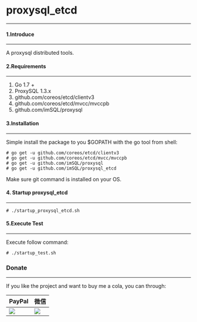 # proxysql_etcd
-----

#### 1.Introduce
-----

A proxysql distributed tools.

#### 2.Requirements
-----

1. Go 1.7 +
1. ProxySQL 1.3.x
1. github.com/coreos/etcd/clientv3
1. github.com/coreos/etcd/mvcc/mvccpb
1. github.com/imSQL/proxysql

#### 3.Installation
-----

Simple install the package to you $GOPATH with the go tool from shell:

    # go get -u github.com/coreos/etcd/clientv3
    # go get -u github.com/coreos/etcd/mvcc/mvccpb
    # go get -u github.com/imSQL/proxysql
    # go get -u github.com/imSQL/proxysql_etcd
    

Make sure git command is installed on your OS.

#### 4. Startup proxysql_etcd
-----
    # ./startup_proxysql_etcd.sh
    
#### 5.Execute Test
-----

Execute follow command:

    # ./startup_test.sh



### Donate

-----

If you like the project and want to buy me a cola, you can through:

| PayPal                                                                                                               | 微信                                                                 |
| -------------------------------------------------------------------------------------------------------------------- | -------------------------------------------------------------------- |
| [![](https://www.paypalobjects.com/webstatic/paypalme/images/pp_logo_small.png)](https://www.paypal.me/taylor840326) | ![](https://github.com/taylor840326/blog/raw/master/imgs/weixin.png) |

